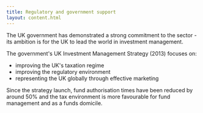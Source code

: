 ```yaml
---
title: Regulatory and government support
layout: content.html
---
```


The UK government has demonstrated a strong commitment to the sector - its ambition is for the UK to lead the world in investment management. 

The government's UK Investment Management Strategy (2013) focuses on:

-	improving the UK's taxation regime
-	improving the regulatory environment 
-	representing the UK globally through effective marketing

Since the strategy launch, fund authorisation times have been reduced by around 50% and the tax environment is more favourable for fund management and as a funds domicile.
